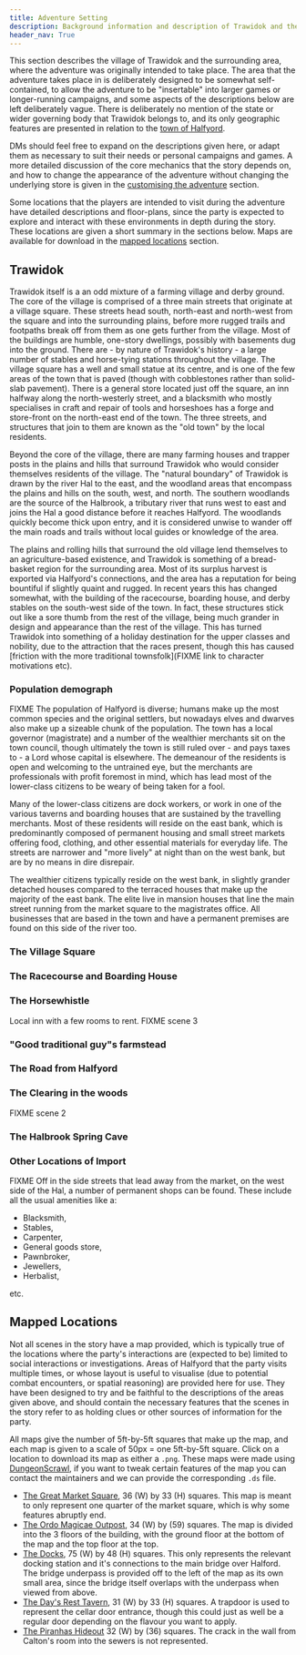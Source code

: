 ```yaml
---
title: Adventure Setting
description: Background information and description of Trawidok and the surrounding area.
header_nav: True
---
```


This section describes the village of Trawidok and the surrounding area, where the adventure was originally intended to take place.
The area that the adventure takes place in is deliberately designed to be somewhat self-contained, to allow the adventure to be "insertable" into larger games or longer-running campaigns, and some aspects of the descriptions below are left deliberately vague.
There is deliberately no mention of the state or wider governing body that Trawidok belongs to, and its only geographic features are presented in relation to the [town of Halfyord](https://willgraham01.github.io/PiranhasHalfyord).

DMs should feel free to expand on the descriptions given here, or adapt them as necessary to suit their needs or personal campaigns and games.
A more detailed discussion of the core mechanics that the story depends on, and how to change the appearance of the adventure without changing the underlying store is given in the [customising the adventure](./customising.md) section.

Some locations that the players are intended to visit during the adventure have detailed descriptions and floor-plans, since the party is expected to explore and interact with these environments in depth during the story.
These locations are given a short summary in the sections below.
Maps are available for download in the [mapped locations](#mapped-locations) section.

## Trawidok

Trawidok itself is a an odd mixture of a farming village and derby ground.
The core of the village is comprised of a three main streets that originate at a village square.
These streets head south, north-east and north-west from the square and into the surrounding plains, before more rugged trails and footpaths break off from them as one gets further from the village.
Most of the buildings are humble, one-story dwellings, possibly with basements dug into the ground.
There are - by nature of Trawidok's history - a large number of stables and horse-tying stations throughout the village.
The village square has a well and small statue at its centre, and is one of the few areas of the town that is paved (though with cobblestones rather than solid-slab pavement).
There is a general store located just off the square, an inn halfway along the north-westerly street, and a blacksmith who mostly specialises in craft and repair of tools and horseshoes has a forge and store-front on the north-east end of the town.
The three streets, and structures that join to them are known as the "old town" by the local residents.

Beyond the core of the village, there are many farming houses and trapper posts in the plains and hills that surround Trawidok who would consider themselves residents of the village.
The "natural boundary" of Trawidok is drawn by the river Hal to the east, and the woodland areas that encompass the plains and hills on the south, west, and north.
The southern woodlands are the source of the Halbrook, a tributary river that runs west to east and joins the Hal a good distance before it reaches Halfyord.
The woodlands quickly become thick upon entry, and it is considered unwise to wander off the main roads and trails without local guides or knowledge of the area.

The plains and rolling hills that surround the old village lend themselves to an agriculture-based existence, and Trawidok is something of a bread-basket region for the surrounding area.
Most of its surplus harvest is exported via Halfyord's connections, and the area has a reputation for being bountiful if slightly quaint and rugged.
In recent years this has changed somewhat, with the building of the racecourse, boarding house, and derby stables on the south-west side of the town.
In fact, these structures stick out like a sore thumb from the rest of the village, being much grander in design and appearance than the rest of the village.
This has turned Trawidok into something of a holiday destination for the upper classes and nobility, due to the attraction that the races present, though this has caused [friction with the more traditional townsfolk](FIXME link to character motivations etc).

### Population demograph

FIXME
The population of Halfyord is diverse; humans make up the most common species and the original settlers, but nowadays elves and dwarves also make up a sizeable chunk of the population.
The town has a local governor (magistrate) and a number of the wealthier merchants sit on the town council, though ultimately the town is still ruled over - and pays taxes to - a Lord whose capital is elsewhere.
The demeanour of the residents is open and welcoming to the untrained eye, but the merchants are professionals with profit foremost in mind, which has lead most of the lower-class citizens to be weary of being taken for a fool.

Many of the lower-class citizens are dock workers, or work in one of the various taverns and boarding houses that are sustained by the travelling merchants.
Most of these residents will reside on the east bank, which is predominantly composed of permanent housing and small street markets offering food, clothing, and other essential materials for everyday life.
The streets are narrower and "more lively" at night than on the west bank, but are by no means in dire disrepair.

The wealthier citizens typically reside on the west bank, in slightly grander detached houses compared to the terraced houses that make up the majority of the east bank.
The elite live in mansion houses that line the main street running from the market square to the magistrates office.
All businesses that are based in the town and have a permanent premises are found on this side of the river too.

### The Village Square

### The Racecourse and Boarding House

### The Horsewhistle

Local inn with a few rooms to rent.
FIXME scene 3

### "Good traditional guy"s farmstead

### The Road from Halfyord

### The Clearing in the woods

FIXME scene 2

### The Halbrook Spring Cave

### Other Locations of Import

FIXME
Off in the side streets that lead away from the market, on the west side of the Hal, a number of permanent shops can be found.
These include all the usual amenities like a:

- Blacksmith,
- Stables,
- Carpenter,
- General goods store,
- Pawnbroker,
- Jewellers,
- Herbalist,

etc.

## Mapped Locations

Not all scenes in the story have a map provided, which is typically true of the locations where the party's interactions are (expected to be) limited to social interactions or investigations.
Areas of Halfyord that the party visits multiple times, or whose layout is useful to visualise (due to potential combat encounters, or spatial reasoning) are provided here for use.
They have been designed to try and be faithful to the descriptions of the areas given above, and should contain the necessary features that the scenes in the story refer to as holding clues or other sources of information for the party.

All maps give the number of 5ft-by-5ft squares that make up the map, and each map is given to a scale of 50px = one 5ft-by-5ft square.
Click on a location to download its map as either a `.png`.
These maps were made using [DungeonScrawl](https://www.dungeonscrawl.com/), if you want to tweak certain features of the map you can contact the maintainers and we can provide the corresponding `.ds` file.

- [The Great Market Square](./floorplans/market-50px-per-square-36x33.png), 36 (W) by 33 (H) squares. This map is meant to only represent one quarter of the market square, which is why some features abruptly end.
- [The Ordo Magicae Outpost](./floorplans/ordo-outpost-50px-per-square-34x59.png), 34 (W) by (59) squares. The map is divided into the 3 floors of the building, with the ground floor at the bottom of the map and the top floor at the top.
- [The Docks](./floorplans/docks-50px-per-square-75x48.png), 75 (W) by 48 (H) squares. This only represents the relevant docking station and it's connections to the main bridge over Halford. The bridge underpass is provided off to the left of the map as its own small area, since the bridge itself overlaps with the underpass when viewed from above.
- [The Day's Rest Tavern](./floorplans/days-rest-interior_31x33.png), 31 (W) by 33 (H) squares. A trapdoor is used to represent the cellar door entrance, though this could just as well be a regular door depending on the flavour you want to apply.
- [The Piranhas Hideout](./floorplans/hideout-50px-per-square-32x36.png) 32 (W) by (36) squares. The crack in the wall from Calton's room into the sewers is not represented.
